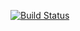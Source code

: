 [![Build Status](https://secure.travis-ci.org/lsolesen/angular.png?branch=master)](https://travis-ci.org/lsolesen/angular)
